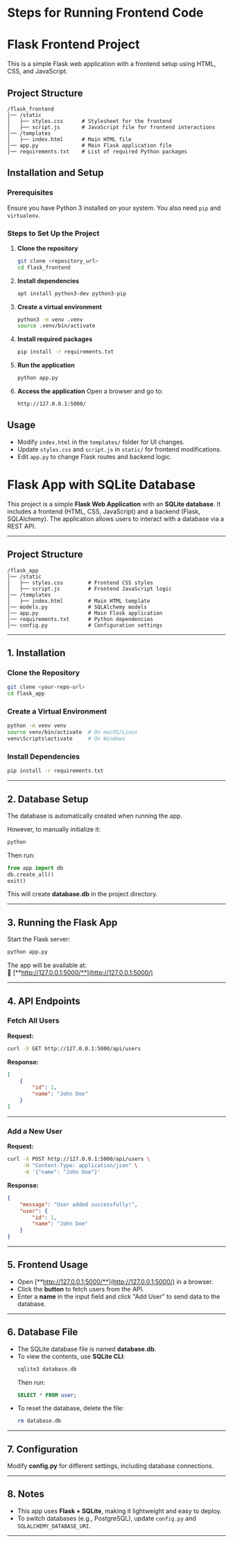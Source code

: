 # Steps for Running Frontend Code 

# Flask Frontend Project

This is a simple Flask web application with a frontend setup using HTML, CSS, and JavaScript.

## Project Structure

```
/flask_frontend
│── /static
│   ├── styles.css      # Stylesheet for the frontend
│   ├── script.js       # JavaScript file for frontend interactions
│── /templates
│   ├── index.html      # Main HTML file
│── app.py              # Main Flask application file
│── requirements.txt    # List of required Python packages
```

## Installation and Setup

### Prerequisites
Ensure you have Python 3 installed on your system. You also need `pip` and `virtualenv`.

### Steps to Set Up the Project

1. **Clone the repository**
   ```bash
   git clone <repository_url>
   cd flask_frontend
   ```

2. **Install dependencies**
   ```bash
   apt install python3-dev python3-pip
   ```

3. **Create a virtual environment**
   ```bash
   python3 -m venv .venv
   source .venv/bin/activate
   ```

4. **Install required packages**
   ```bash
   pip install -r requirements.txt
   ```

5. **Run the application**
   ```bash
   python app.py
   ```

6. **Access the application**
   Open a browser and go to:
   ```
   http://127.0.0.1:5000/
   ```

## Usage
- Modify `index.html` in the `templates/` folder for UI changes.
- Update `styles.css` and `script.js` in `static/` for frontend modifications.
- Edit `app.py` to change Flask routes and backend logic.


# Flask App with SQLite Database

This project is a simple **Flask Web Application** with an **SQLite database**. It includes a frontend (HTML, CSS, JavaScript) and a backend (Flask, SQLAlchemy). The application allows users to interact with a database via a REST API.

---




## **Project Structure**

```
/flask_app
│── /static
│   ├── styles.css        # Frontend CSS styles
│   ├── script.js         # Frontend JavaScript logic
│── /templates
│   ├── index.html        # Main HTML template
│── models.py             # SQLAlchemy models
│── app.py                # Main Flask application
│── requirements.txt      # Python dependencies
│── config.py             # Configuration settings
```

---

## **1. Installation**

### **Clone the Repository**

```bash
git clone <your-repo-url>
cd flask_app
```

### **Create a Virtual Environment**

```bash
python -m venv venv
source venv/bin/activate  # On macOS/Linux
venv\Scripts\activate     # On Windows
```

### **Install Dependencies**

```bash
pip install -r requirements.txt
```

---

## **2. Database Setup**

The database is automatically created when running the app.

However, to manually initialize it:

```bash
python
```

Then run:

```python
from app import db
db.create_all()
exit()
```

This will create **database.db** in the project directory.

---

## **3. Running the Flask App**

Start the Flask server:

```bash
python app.py
```

The app will be available at:\
📌 [**http://127.0.0.1:5000/**](http://127.0.0.1:5000/)

---

## **4. API Endpoints**

### **Fetch All Users**

**Request:**

```bash
curl -X GET http://127.0.0.1:5000/api/users
```

**Response:**

```json
[
    {
        "id": 1,
        "name": "John Doe"
    }
]
```

---

### **Add a New User**

**Request:**

```bash
curl -X POST http://127.0.0.1:5000/api/users \
     -H "Content-Type: application/json" \
     -d '{"name": "John Doe"}'
```

**Response:**

```json
{
    "message": "User added successfully!",
    "user": {
        "id": 1,
        "name": "John Doe"
    }
}
```

---

## **5. Frontend Usage**

- Open [**http://127.0.0.1:5000/**](http://127.0.0.1:5000/) in a browser.
- Click the **button** to fetch users from the API.
- Enter a **name** in the input field and click "Add User" to send data to the database.

---

## **6. Database File**

- The SQLite database file is named **database.db**.
- To view the contents, use **SQLite CLI**:
  ```bash
  sqlite3 database.db
  ```
  Then run:
  ```sql
  SELECT * FROM user;
  ```
- To reset the database, delete the file:
  ```bash
  rm database.db
  ```

---

## **7. Configuration**

Modify **config.py** for different settings, including database connections.

---

## **8. Notes**

- This app uses **Flask + SQLite**, making it lightweight and easy to deploy.
- To switch databases (e.g., PostgreSQL), update `config.py` and `SQLALCHEMY_DATABASE_URI`.

---



